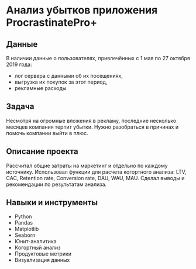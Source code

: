 # Анализ убытков приложения ProcrastinatePro+

## Данные
В наличии данные о пользователях, привлечённых с 1 мая по 27 октября 2019 года:
- лог сервера с данными об их посещениях,
- выгрузка их покупок за этот период,
- рекламные расходы.
  

## Задача
Несмотря на огромные вложения в рекламу, последние несколько месяцев компания терпит убытки. Нужно разобраться в причинах и помочь компании выйти в плюс.


## Описание проекта
Рассчитал общие затраты на маркетинг и отдельно по каждому источнику. Использовал функции для расчета когортного анализа: LTV, CAC, Retention rate, Conversion rate, DAU, WAU, MAU. Сделал выводы и рекомендации по результатам анализа.


## Навыки и инструменты
- Python
- Pandas
- Matplotlib
- Seaborn
- Юнит-аналитика
- Когортный анализ
- Продуктовые метрики
- Визуализация данных
